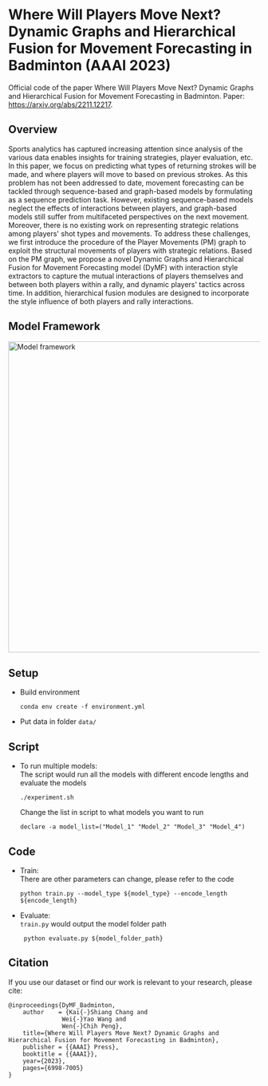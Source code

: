 # Where Will Players Move Next? Dynamic Graphs and Hierarchical Fusion for Movement Forecasting in Badminton (AAAI 2023)

Official code of the paper Where Will Players Move Next? Dynamic Graphs and Hierarchical Fusion for Movement Forecasting in Badminton. Paper: https://arxiv.org/abs/2211.12217.

## Overview
Sports analytics has captured increasing attention since analysis of the various data enables insights for training strategies, player evaluation, etc.
In this paper, we focus on predicting what types of returning strokes will be made, and where players will move to based on previous strokes.
As this problem has not been addressed to date, movement forecasting can be tackled through sequence-based and graph-based models by formulating as a sequence prediction task.
However, existing sequence-based models neglect the effects of interactions between players, and graph-based models still suffer from multifaceted perspectives on the next movement.
Moreover, there is no existing work on representing strategic relations among players' shot types and movements.
To address these challenges, we first introduce the procedure of the Player Movements (PM) graph to exploit the structural movements of players with strategic relations.
Based on the PM graph, we propose a novel Dynamic Graphs and Hierarchical Fusion for Movement Forecasting model (DyMF) with interaction style extractors to capture the mutual interactions of players themselves and between both players within a rally, and dynamic players' tactics across time.
In addition, hierarchical fusion modules are designed to incorporate the style influence of both players and rally interactions.

## Model Framework
<img width="624" alt="Model framework" src="./model-architecture.png">

## Setup
- Build environment
  ```
  conda env create -f environment.yml
  ```
- Put data in folder `data/`

## Script
- To run multiple models:  
  The script would run all the models with different encode lengths and evaluate the models
   ```
  ./experiment.sh
  ```  
  Change the list in script to what models you want to run
  ```
  declare -a model_list=("Model_1" "Model_2" "Model_3" "Model_4")
  ```
## Code
- Train:  
  There are other parameters can change, please refer to the code
  ```
  python train.py --model_type ${model_type} --encode_length ${encode_length}
  ```
- Evaluate:  
  `train.py` would output the model folder path
  ```
   python evaluate.py ${model_folder_path}
   ```
   
## Citation
If you use our dataset or find our work is relevant to your research, please cite:
```
@inproceedings{DyMF_Badminton, 
    author    = {Kai{-}Shiang Chang and
               Wei{-}Yao Wang and
               Wen{-}Chih Peng},
    title={Where Will Players Move Next? Dynamic Graphs and Hierarchical Fusion for Movement Forecasting in Badminton}, 
    publisher = {{AAAI} Press},
    booktitle = {{AAAI}},
    year={2023},
    pages={6998-7005} 
}
```